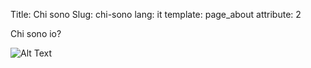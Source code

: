 Title: Chi sono
Slug: chi-sono
lang: it
template: page_about
attribute: 2

Chi sono io?

![Alt Text]({filename}/images/site/Ui_Saga.png)
